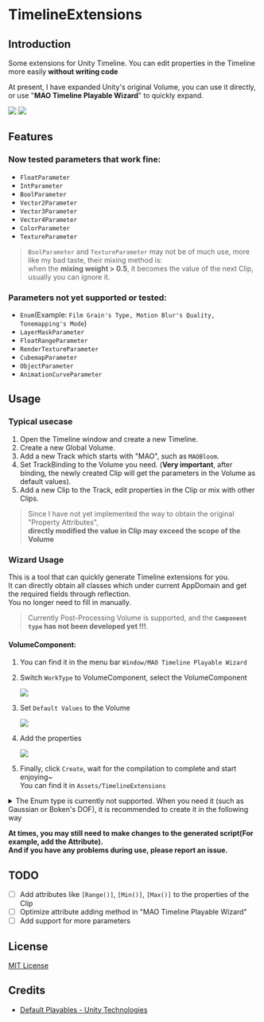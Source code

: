 ﻿# TimelineExtensions

## Introduction

Some extensions for Unity Timeline. 
You can edit properties in the Timeline more easily **without writing code**

[//]: # (This project was originally developed mainly to expand the post-processing volume, 
and will gradually improve other types in the future.)

At present, I have expanded Unity's original Volume, you can use it directly, 
or use "**MAO Timeline Playable Wizard**" to quickly expand.

![](https://pic.youngmoe.com/1668615367_202211170016670/63750cc7f183a.png)
![](https://pic.youngmoe.com/1668615451_202211170017539/63750d1b6791c.png)

## Features
### Now tested parameters that work fine:
- `FloatParameter`
- `IntParameter`
- `BoolParameter`
- `Vector2Parameter`
- `Vector3Parameter`
- `Vector4Parameter`
- `ColorParameter`
- `TextureParameter`

>`BoolParameter` and `TextureParameter` may not be of much use, more like my bad taste, their mixing method is: <br>
when the **mixing weight > 0.5**, it becomes the value of the next Clip, usually you can ignore it.


### Parameters not yet supported or tested:
- `Enum`(Example: `Film Grain's Type, Motion Blur's Quality, Tonemapping's Mode`)
- `LayerMaskParameter`
- `FloatRangeParameter`
- `RenderTextureParameter`
- `CubemapParameter`
- `ObjectParameter`
- `AnimationCurveParameter`



[//]: # (Currently supported:)

[//]: # (- Bloom)

## Usage

[//]: # (### Download/Installation)

[//]: # ()
[//]: # (Get it from one of the following sources:)

[//]: # ()
[//]: # (- Download the latest release from the [releases page]&#40;&#41;.)

[//]: # (- Clone the repository: `git clone https://xx.git`.)

### Typical usecase

1. Open the Timeline window and create a new Timeline.
2. Create a new Global Volume.
3. Add a new Track which starts with "MAO", such as `MAOBloom`.
4. Set TrackBinding to the Volume you need. (**Very important**, after binding, the newly created Clip will get
   the parameters in the Volume as default values).
5. Add a new Clip to the Track, edit properties in the Clip or mix with other Clips.<br>
   

>Since I have not yet implemented the way to obtain the original "Property Attributes", <br>
**directly modified the value in Clip may exceed the scope of the Volume**


### Wizard Usage
This is a tool that can quickly generate Timeline extensions for you. <br>
It can directly obtain all classes which under current AppDomain and get the required fields through reflection.<br>
You no longer need to fill in manually.

>Currently Post-Processing Volume is supported, and the **`Component type` has not been developed yet !!!**.

#### VolumeComponent:
1. You can find it in the menu bar `Window/MAO Timeline Playable Wizard`

2. Switch `WorkType` to VolumeComponent, select the VolumeComponent

   ![](https://pic.youngmoe.com/1668613341_202211162342576/637504dd561ec.png)

3. Set `Default Values` to the Volume

   ![](https://pic.youngmoe.com/1668614619_202211170003969/637509dbbd789.png)

4. Add the properties

   ![](https://pic.youngmoe.com/1668613472_202211162344770/63750560bcd75.png)

5. Finally, click `Create`, wait for the compilation to complete and start enjoying~<br>
You can find it in `Assets/TimelineExtensions`

<details>
<summary>The Enum type is currently not supported. When you need it (such as Gaussian or Boken's DOF), it is recommended to create it in the following way</summary>

![](https://pic.youngmoe.com/1668615739_202211170022942/63750e3bb10b2.png)

![](https://pic.youngmoe.com/1668615893_202211170024445/63750ed564189.png)
</details>


**At times, you may still need to make changes to the generated script(For example, add the Attribute).**<br>
**And if you have any problems during use, please report an issue.**



## TODO
- [ ] Add attributes like `[Range()]`, `[Min()]`, `[Max()]` to the properties of the Clip
- [ ] Optimize attribute adding method in "MAO Timeline Playable Wizard"
- [ ] Add support for more parameters

## License
[MIT License](https://github.com/ShiinaRinne/TimelineExtensions/blob/master/LICENSE)

## Credits
- [Default Playables - Unity Technologies](https://assetstore.unity.com/packages/essentials/default-playables-95266)